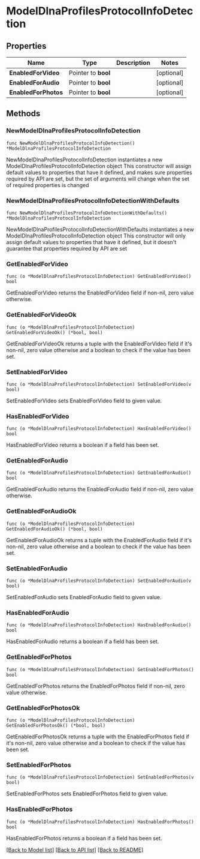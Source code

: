# ModelDlnaProfilesProtocolInfoDetection

## Properties

Name | Type | Description | Notes
------------ | ------------- | ------------- | -------------
**EnabledForVideo** | Pointer to **bool** |  | [optional] 
**EnabledForAudio** | Pointer to **bool** |  | [optional] 
**EnabledForPhotos** | Pointer to **bool** |  | [optional] 

## Methods

### NewModelDlnaProfilesProtocolInfoDetection

`func NewModelDlnaProfilesProtocolInfoDetection() *ModelDlnaProfilesProtocolInfoDetection`

NewModelDlnaProfilesProtocolInfoDetection instantiates a new ModelDlnaProfilesProtocolInfoDetection object
This constructor will assign default values to properties that have it defined,
and makes sure properties required by API are set, but the set of arguments
will change when the set of required properties is changed

### NewModelDlnaProfilesProtocolInfoDetectionWithDefaults

`func NewModelDlnaProfilesProtocolInfoDetectionWithDefaults() *ModelDlnaProfilesProtocolInfoDetection`

NewModelDlnaProfilesProtocolInfoDetectionWithDefaults instantiates a new ModelDlnaProfilesProtocolInfoDetection object
This constructor will only assign default values to properties that have it defined,
but it doesn't guarantee that properties required by API are set

### GetEnabledForVideo

`func (o *ModelDlnaProfilesProtocolInfoDetection) GetEnabledForVideo() bool`

GetEnabledForVideo returns the EnabledForVideo field if non-nil, zero value otherwise.

### GetEnabledForVideoOk

`func (o *ModelDlnaProfilesProtocolInfoDetection) GetEnabledForVideoOk() (*bool, bool)`

GetEnabledForVideoOk returns a tuple with the EnabledForVideo field if it's non-nil, zero value otherwise
and a boolean to check if the value has been set.

### SetEnabledForVideo

`func (o *ModelDlnaProfilesProtocolInfoDetection) SetEnabledForVideo(v bool)`

SetEnabledForVideo sets EnabledForVideo field to given value.

### HasEnabledForVideo

`func (o *ModelDlnaProfilesProtocolInfoDetection) HasEnabledForVideo() bool`

HasEnabledForVideo returns a boolean if a field has been set.

### GetEnabledForAudio

`func (o *ModelDlnaProfilesProtocolInfoDetection) GetEnabledForAudio() bool`

GetEnabledForAudio returns the EnabledForAudio field if non-nil, zero value otherwise.

### GetEnabledForAudioOk

`func (o *ModelDlnaProfilesProtocolInfoDetection) GetEnabledForAudioOk() (*bool, bool)`

GetEnabledForAudioOk returns a tuple with the EnabledForAudio field if it's non-nil, zero value otherwise
and a boolean to check if the value has been set.

### SetEnabledForAudio

`func (o *ModelDlnaProfilesProtocolInfoDetection) SetEnabledForAudio(v bool)`

SetEnabledForAudio sets EnabledForAudio field to given value.

### HasEnabledForAudio

`func (o *ModelDlnaProfilesProtocolInfoDetection) HasEnabledForAudio() bool`

HasEnabledForAudio returns a boolean if a field has been set.

### GetEnabledForPhotos

`func (o *ModelDlnaProfilesProtocolInfoDetection) GetEnabledForPhotos() bool`

GetEnabledForPhotos returns the EnabledForPhotos field if non-nil, zero value otherwise.

### GetEnabledForPhotosOk

`func (o *ModelDlnaProfilesProtocolInfoDetection) GetEnabledForPhotosOk() (*bool, bool)`

GetEnabledForPhotosOk returns a tuple with the EnabledForPhotos field if it's non-nil, zero value otherwise
and a boolean to check if the value has been set.

### SetEnabledForPhotos

`func (o *ModelDlnaProfilesProtocolInfoDetection) SetEnabledForPhotos(v bool)`

SetEnabledForPhotos sets EnabledForPhotos field to given value.

### HasEnabledForPhotos

`func (o *ModelDlnaProfilesProtocolInfoDetection) HasEnabledForPhotos() bool`

HasEnabledForPhotos returns a boolean if a field has been set.


[[Back to Model list]](../README.md#documentation-for-models) [[Back to API list]](../README.md#documentation-for-api-endpoints) [[Back to README]](../README.md)


